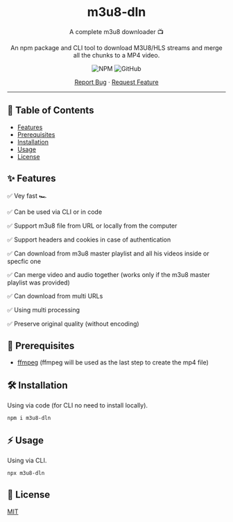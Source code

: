 <div align="center">
  <h1>m3u8-dln</h1>
  <p>A complete m3u8 downloader 📺</p>
  <p>An npm package and CLI tool to download M3U8/HLS streams and merge all the chunks to a MP4 video.</p>
  <p>    
    <img alt="NPM" src="https://img.shields.io/npm/v/m3u8-dln?style=for-the-badge">
    <img alt="GitHub" src="https://img.shields.io/github/license/avivharuzi/m3u8-dln?style=for-the-badge">
  </p>
  <p>
    <a href="https://github.com/github_username/m3u8-dln/issues">Report Bug</a>
    ·
    <a href="https://github.com/github_username/m3u8-dln/issues">Request Feature</a>
  </p>
</div>

---

## 📖 Table of Contents

- [Features](#✨-Features)
- [Prerequisites](#🎯-Prerequisites)
- [Installation](#🛠️-Installation)
- [Usage](#⚡️-Usage)
- [License](#📜-License)

## ✨ Features

✅ Vey fast 🏎️

✅ Can be used via CLI or in code

✅ Support m3u8 file from URL or locally from the computer

✅ Support headers and cookies in case of authentication

✅ Can download from m3u8 master playlist and all his videos inside or specfic one

✅ Can merge video and audio together (works only if the m3u8 master playlist was provided)

✅ Can download from multi URLs

✅ Using multi processing

✅ Preserve original quality (without encoding)

## 🎯 Prerequisites

- [ffmpeg](https://ffmpeg.org) (ffmpeg will be used as the last step to create the mp4 file)

## 🛠️ Installation

Using via code (for CLI no need to install locally).

```
npm i m3u8-dln
```

## ⚡️ Usage

Using via CLI.

```sh
npx m3u8-dln
```

## 📜 License

[MIT](LICENSE)
